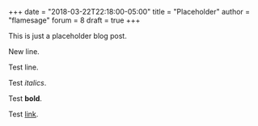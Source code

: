 +++
date = "2018-03-22T22:18:00-05:00"
title = "Placeholder"
author = "flamesage"
forum = 8
draft = true
+++

This is just a placeholder blog post.

New line.

Test line.

Test *italics*.

Test **bold**.

Test [link](//google.com).

